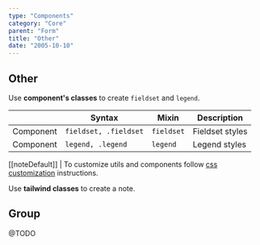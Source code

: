 ```yaml
---
type: "Components"
category: "Core"
parent: "Form"
title: "Other"
date: "2005-10-10"
---
```


## Other

Use **component's classes** to create `fieldset` and `legend`.

<div class="table-scroll">

|                      | Syntax                          | Mixin            | Description                   |
| ----------------------- | ----------------------------------------- | -----------------------------| ----------------------------- |
| Component                  | `fieldset, .fieldset`                     | `fieldset`                | Fieldset styles            |
| Component                  | `legend, .legend`                     | `legend`                | Legend styles            |

</div>

[[noteDefault]]
| To customize utils and components follow [css customization](/introduction/getting-started/setup#css-customization) instructions.

Use **tailwind classes** to create a note.

<demo>
  <demovanilla src="vanilla/components/core/form/other">
  </demovanilla>
</demo>

## Group

@TODO
